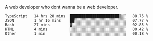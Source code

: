 A web developer who dont wanna be a web developer.

<!--START_SECTION:waka-->

```text
TypeScript   14 hrs 28 mins  ██████████████████████▒░░   88.75 %
JSON         1 hr 16 mins    ██░░░░░░░░░░░░░░░░░░░░░░░   07.77 %
Bash         27 mins         ▓░░░░░░░░░░░░░░░░░░░░░░░░   02.85 %
HTML         4 mins          ░░░░░░░░░░░░░░░░░░░░░░░░░   00.42 %
Other        1 min           ░░░░░░░░░░░░░░░░░░░░░░░░░   00.18 %
```

<!--END_SECTION:waka-->
